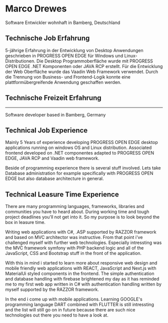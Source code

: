 # Marco Drewes

Software Entwickler wohnhaft in Bamberg, Deutschland

## Technische Job Erfahrung 
5-jährige Erfahrung in der Entwicklung von Desktop Anwendungen geschrieben in PROGRESS OPEN EDGE für Windows und Linux-Distributionen.
Die Desktop Programmoberfläche wurde mit PROGRESS OPEN EDGE .NET Komponenten oder JAVA RCP erstellt. Für die Entwicklung der Web Oberfläche wurde das Vaadin Web Framework verwendet. Durch die Trennung von Business- und Frontend-Logik konnte eine plattformübergreifende Anwendung geschaffen werden. 

## Technische Freizeit Erfahrung


---------


Software developer based in Bamberg, Germany

## Technical Job Experience

Mainly 5 Years of experience developing PROGRESS OPEN EDGE desktop applications running on windows OS and Linux distribution.
Associated frontend developed on .NET componentes adapted to PROGRESS OPEN EDGE, JAVA RCP and Vaadin web framework.

Beside of programming experience there is several stuff involved. Lets take Database administration for example specifically with PROGRESS OPEN EDGE but also database architecture in general. 


## Technical Leasure Time Experience

There are many programming languages, frameworks, libraries and communities you have to heard about. During working time and tough project deadlines you'll not get into it. So my purpose is to look beyond the box in leasure time. 

Writing web applications with C#, .ASP supported by RAZZOR framework and based on MVC architector was instructive.
From that point i've challenged myself with further web technologies. Especially intressting was the MVC framework symfony with PHP backend logic and all of the JavaScript, CSS and Bootstrap stuff in the front of the application. 

With this in mind i started to learn more about responsive web design and mobile friendly web applications with REACT, JavaScript and Next.js with MaterialUi styled components in the frontend. The simple authentication and database handling with firebase brightened my day as it has reminded me to my first web app written in C# with authentication handling written by myself supported by the RAZZOR framework. 

In the end i come up with mobile applications. 
Learning GOOGLE's programming language DART combined with FLUTTER is still intressting and the list will still go on in future because there are such nice technologies out there you need to have a look at. 
